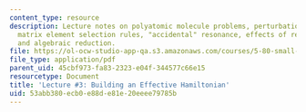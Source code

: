 ```yaml
---
content_type: resource
description: Lecture notes on polyatomic molecule problems, perturbation theory, off-diagonal
  matrix element selection rules, "accidental" resonance, effects of remote perturbers,
  and algebraic reduction.
file: https://ol-ocw-studio-app-qa.s3.amazonaws.com/courses/5-80-small-molecule-spectroscopy-and-dynamics-fall-2008/53abb380ecb0e88de81e20eeee79785b_03_580ln_fa08.pdf
file_type: application/pdf
parent_uid: 45cbf973-fa83-2323-e04f-344577c66e15
resourcetype: Document
title: 'Lecture #3: Building an Effective Hamiltonian'
uid: 53abb380-ecb0-e88d-e81e-20eeee79785b
---
```


